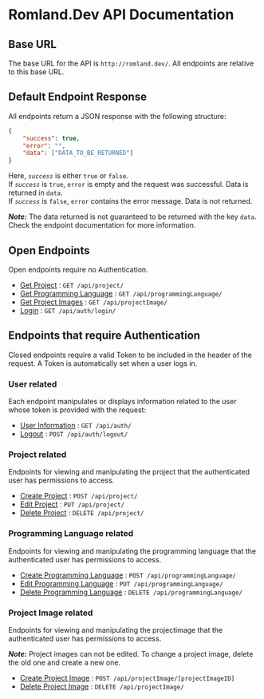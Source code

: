 # Romland.Dev API Documentation

## Base URL

The base URL for the API is `http://romland.dev/`.
All endpoints are relative to this base URL.

## Default Endpoint Response

All endpoints return a JSON response with the following structure:

```json
{
	"success": true,
	"error": "",
	"data": ["DATA_TO_BE_RETURNED"]
}
```

Here, _`success`_ is either `true` or `false`.
<br>
If _`success`_ is `true`, `error` is empty and the request was successful. Data is returned in `data`.
<br>
If _`success`_ is `false`, `error` contains the error message. Data is not returned.

**_Note:_** The data returned is not guaranteed to be returned with the key `data`. Check the endpoint documentation for more information.

## Open Endpoints

Open endpoints require no Authentication.

-   [Get Project](project/getAll.md) : `GET /api/project/`
-   [Get Programming Language](programmingLanguage/getAll.md) : `GET /api/programmingLanguage/`
-   [Get Project Images](projectImage/getAll.md) : `GET /api/projectImage/`
-   [Login](auth/login.md) : `GET /api/auth/login/`

## Endpoints that require Authentication

Closed endpoints require a valid Token to be included in the header of the
request. A Token is automatically set when a user logs in.

### User related

Each endpoint manipulates or displays information related to the user whose token is provided with the request:

-   [User Information](auth/userData.md) : `GET /api/auth/`
-   [Logout](auth/logout.md) : `POST /api/auth/logout/`

### Project related

Endpoints for viewing and manipulating the project that the authenticated user
has permissions to access.

-   [Create Project](project/create.md) : `POST /api/project/`
-   [Edit Project](project/edit.md) : `PUT /api/project/`
-   [Delete Project](project/delete.md) : `DELETE /api/project/`

### Programming Language related

Endpoints for viewing and manipulating the programming language that the authenticated user
has permissions to access.

-   [Create Programming Language](programmingLanguage/create.md) : `POST /api/programmingLanguage/`
-   [Edit Programming Language](programmingLanguage/edit.md) : `PUT /api/programmingLanguage/`
-   [Delete Programming Language](programmingLanguage/delete.md) : `DELETE /api/programmingLanguage/`

### Project Image related

Endpoints for viewing and manipulating the projectimage that the authenticated user
has permissions to access.

**_Note:_** Project images can not be edited. To change a project image, delete the old one and create a new one.

-   [Create Project Image](projectImage/create.md) : `POST /api/projectImage/[projectImageID]`
-   [Delete Project Image](projectImage/delete.md) : `DELETE /api/projectImage/`
